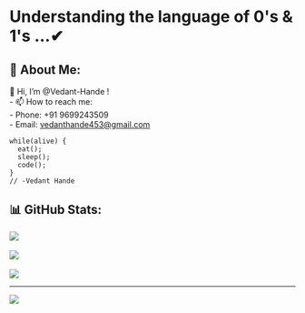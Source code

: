 # Understanding the language of 0's & 1's ...✔
## 💫 About Me:
👋 Hi, I’m @Vedant-Hande ! <br>- 📫 How to reach me:<br>- Phone: +91 9699243509<br>- Email: vedanthande453@gmail.com   <br/> 
```
while(alive) {
  eat();
  sleep();
  code();
}
// -Vedant Hande
```
## 📊 GitHub Stats:
![](https://github-readme-stats.vercel.app/api?username=Vedant-Hande&theme=catppuccin_mocha&hide_border=false&include_all_commits=false&count_private=true)<br/><br/>
![](https://github-readme-streak-stats.herokuapp.com/?user=Vedant-Hande&theme=catppuccin_mocha&hide_border=false)<br/><br/>
![](https://github-readme-stats.vercel.app/api/top-langs/?username=Vedant-Hande&theme=catppuccin_mocha&hide_border=false&include_all_commits=false&count_private=true&layout=compact)
<br/>

---
[![](https://visitcount.itsvg.in/api?id=Vedant-Hande&icon=0&color=0)](https://visitcount.itsvg.in)

